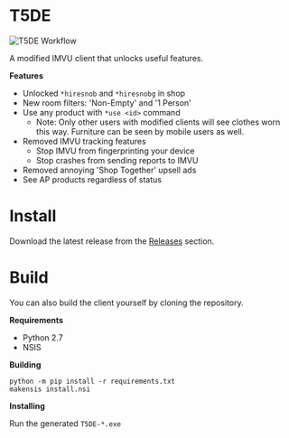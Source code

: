 # T5DE

![T5DE Workflow](https://github.com/dhkatz/t5de/actions/workflows/t5de.yml/badge.svg)

A modified IMVU client that unlocks useful features.

**Features**

* Unlocked `*hiresnob` and `*hiresnobg` in shop
* New room filters: 'Non-Empty' and '1 Person'
* Use any product with `*use <id>` command
    - Note: Only other users with modified clients will see clothes
    worn this way. Furniture can be seen by mobile users as well.
* Removed IMVU tracking features
  - Stop IMVU from fingerprinting your device
  - Stop crashes from sending reports to IMVU
* Removed annoying 'Shop Together' upsell ads
* See AP products regardless of status

# Install

Download the latest release from the [Releases]() section.

# Build

You can also build the client yourself by cloning the repository.

**Requirements**

* Python 2.7
* NSIS

**Building**

```
python -m pip install -r requirements.txt
makensis install.nsi
```

**Installing**

Run the generated `T5DE-*.exe`
